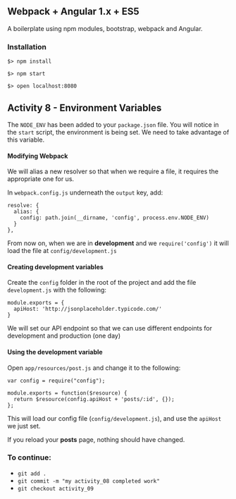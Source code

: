 ## Webpack + Angular 1.x + ES5

A boilerplate using npm modules, bootstrap, webpack and Angular.

### Installation

`$> npm install`

`$> npm start`

`$> open localhost:8080`

## Activity 8 - Environment Variables

The `NODE_ENV` has been added to your `package.json` file.  You will notice in the `start` script, the environment is being set.
We need to take advantage of this variable.

#### Modifying Webpack

We will alias a new resolver so that when we require a file, it requires the appropriate one for us.

In `webpack.config.js` underneath the `output` key, add:

```
resolve: {
  alias: {
    config: path.join(__dirname, 'config', process.env.NODE_ENV)
  }
},
```

From now on, when we are in **development** and we `require('config')` it will load the file at `config/development.js`

#### Creating development variables

Create the `config` folder in the root of the project and add the file `development.js` with the following:

```
module.exports = {
  apiHost: 'http://jsonplaceholder.typicode.com/'
}
```

We will set our API endpoint so that we can use different endpoints for development and production (one day)

#### Using the development variable

Open `app/resources/post.js` and change it to the following:

```
var config = require("config");

module.exports = function($resource) {
  return $resource(config.apiHost + 'posts/:id', {});
};
```

This will load our config file (`config/development.js`), and use the `apiHost` we just set.

If you reload your **posts** page, nothing should have changed.

### To continue:

* `git add .`
* `git commit -m "my activity_08 completed work"`
* `git checkout activity_09`



